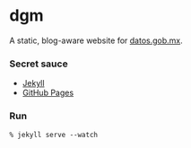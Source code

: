 dgm
===

A static, blog-aware website for [datos.gob.mx](http://datos.gob.mx).

### Secret sauce

- [Jekyll](http://jekyllrb.com/)
- [GitHub Pages](https://pages.github.com/)

### Run

    % jekyll serve --watch
